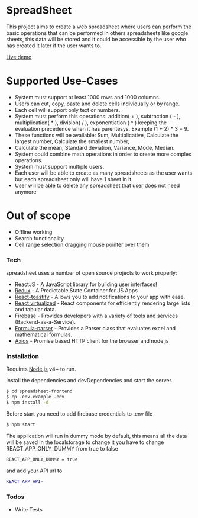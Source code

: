 # SpreadSheet

This project aims to create a web spreadsheet where users can perform the basic operations that can be performed in others spreadsheets like google sheets, this data will be stored and it could be accessible by the user who has created it later if the user wants to.

[Live demo](https://hedryanrojas.github.io/spreadsheet-frontend/#/)
# Supported Use-Cases

  - System must support at least 1000 rows and 1000 columns.
  - Users can cut, copy, paste and delete cells individually or by range.
  - Each cell will support only text or numbers.
  - System must perform this operations:  addition( + ),  subtraction ( - ),  multiplication( * ),  division( / ), exponentiation ( ^ )  keeping the evaluation precedence when it has parentesys. Example (1 + 2) * 3  = 9. 
  - These functions will be available: Sum, Multiplicative, Calculate the largest number, Calculate the smallest number,
  - Calculate the mean, Standard deviation, Variance, Mode, Median.
  - System could combine math operations in order to create more complex operations.
  - System must support multiple users.
  - Each user will be able to create as many spreadsheets as the user wants but each spreadsheet only will have 1 sheet in it.
  - User will be able to delete any spreadsheet that user does not need anymore 

# Out of scope

   - Offline working 
   - Search functionality
   - Cell range selection dragging mouse pointer over them

### Tech

spreadsheet uses a number of open source projects to work properly:

* [ReactJS](https://reactjs.org/) - A JavaScript library for building user interfaces!
* [Redux](https://redux.js.org/) - A Predictable State Container for JS Apps
* [React-toastify](https://fkhadra.github.io/react-toastify/introduction/) - Allows you to add notifications to your app with ease.
* [React virtualized](https://bvaughn.github.io/react-virtualized/#/components/List) - React components for efficiently rendering large lists and tabular data.
* [Firebase](https://firebase.google.com/) -  Provides developers with a variety of tools and services (Backend-as-a-Service).
* [Formula-parser](https://github.com/handsontable/formula-parser) - Provides a Parser class that evaluates excel and mathematical formulas.
* [Axios](https://github.com/axios/axios) - Promise based HTTP client for the browser and node.js

### Installation

Requires [Node.js](https://nodejs.org/) v4+ to run.

Install the dependencies and devDependencies and start the server.

```sh
$ cd spreadsheet-frontend
$ cp .env.example .env  
$ npm install -d
```
Before start you need to add firebase credentials to .env file
```sh 
$ npm start
```
The application will run in dummy mode by default, this means all the data will be saved in the localstorage to change it you have to change REACT_APP_ONLY_DUMMY from true to false 
```sh
REACT_APP_ONLY_DUMMY = true
```
and add your API url to 
```sh
REACT_APP_API=
```

### Todos

 - Write Tests
